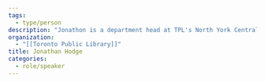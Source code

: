 ```yaml
---
tags:
  - type/person
description: "Jonathon is a department head at TPL's North York Central Library and has enjoyed the good fortune of being TPL's Digital Privacy Project Lead for most of the last 2 years. This project aims to do what a public library does best: inform, agitate, and ultimately empower users and communities."
organization:
  - "[[Toronto Public Library]]"
title: Jonathan Hodge
categories:
  - role/speaker
---
```


